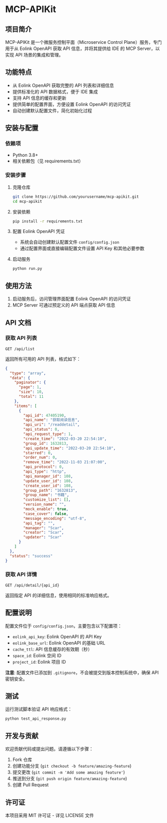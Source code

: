 # MCP-APIKit

## 项目简介

MCP-APIKit 是一个微服务控制平面（Microservice Control Plane）服务，专门用于从 Eolink OpenAPI 获取 API 信息，并将其提供给 IDE 的 MCP Server，以实现 API 场景的集成和管理。

## 功能特点

- 从 Eolink OpenAPI 获取完整的 API 列表和详细信息
- 提供标准化的 API 数据格式，便于 IDE 集成
- 支持 API 信息的缓存和更新
- 提供简单的配置界面，方便设置 Eolink OpenAPI 的访问凭证
- 自动创建默认配置文件，简化初始化过程

## 安装与配置

### 依赖项

- Python 3.8+
- 相关依赖包（见 requirements.txt）

### 安装步骤

1. 克隆仓库
   ```bash
   git clone https://github.com/yourusername/mcp-apikit.git
   cd mcp-apikit
   ```

2. 安装依赖
   ```bash
   pip install -r requirements.txt
   ```

3. 配置 Eolink OpenAPI 凭证
   - 系统会自动创建默认配置文件 `config/config.json`
   - 通过配置界面或直接编辑配置文件设置 API Key 和其他必要参数

4. 启动服务
   ```bash
   python run.py
   ```

## 使用方法

1. 启动服务后，访问管理界面配置 Eolink OpenAPI 的访问凭证
2. MCP Server 可通过预定义的 API 端点获取 API 信息

## API 文档

### 获取 API 列表

```
GET /api/list
```

返回所有可用的 API 列表，格式如下：

```json
{
  "type": "array",
  "data": {
    "paginator": {
      "page": 1,
      "size": 10,
      "total": 11
    },
    "items": [
      {
        "api_id": 47405190,
        "api_name": "获取阅读信息",
        "api_uri": "/readdetail",
        "api_status": 0,
        "api_request_type": 1,
        "create_time": "2022-03-20 22:54:10",
        "group_id": 1632813,
        "api_update_time": "2022-03-20 22:54:10",
        "starred": 0,
        "order_num": 0,
        "remove_time": "2022-11-03 21:07:00",
        "api_protocol": 0,
        "api_type": "http",
        "api_manager_id": 108,
        "update_user_id": 108,
        "create_user_id": 108,
        "group_path": "1632813",
        "group_name": "书籍",
        "customize_list": [],
        "version_name": "",
        "mock_enable": true,
        "case_cover": false,
        "message_encoding": "utf-8",
        "api_tag": "",
        "manager": "Scar",
        "creator": "Scar",
        "updater": "Scar"
      }
    ]
  },
  "status": "success"
}
```

### 获取 API 详情

```
GET /api/detail/{api_id}
```

返回指定 API 的详细信息，使用相同的标准响应格式。

## 配置说明

配置文件位于 `config/config.json`，主要包含以下配置项：

- `eolink_api_key`: Eolink OpenAPI 的 API Key
- `eolink_base_url`: Eolink OpenAPI 的基础 URL
- `cache_ttl`: API 信息缓存的有效期（秒）
- `space_id`: Eolink 空间 ID
- `project_id`: Eolink 项目 ID

**注意**: 配置文件已添加到 `.gitignore`，不会被提交到版本控制系统中，确保 API 密钥安全。

## 测试

运行测试脚本验证 API 响应格式：

```bash
python test_api_response.py
```

## 开发与贡献

欢迎贡献代码或提出问题。请遵循以下步骤：

1. Fork 仓库
2. 创建功能分支 (`git checkout -b feature/amazing-feature`)
3. 提交更改 (`git commit -m 'Add some amazing feature'`)
4. 推送到分支 (`git push origin feature/amazing-feature`)
5. 创建 Pull Request

## 许可证

本项目采用 MIT 许可证 - 详见 LICENSE 文件
